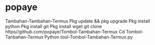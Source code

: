 
# popaye
Tambahan-Tambahan-Termux
 Pkg update && pkg upgrade
 Pkg install python
 Pkg install git
 Pkg install wget
 git clone https//github.com/popaye/Tombol-Tambahan-Termux
 Cd Tombol-Tanbahan-Termux
 Python tool-Tombol-Tambahan-Termux.py
